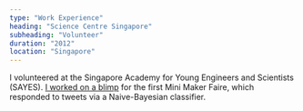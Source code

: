 ```yaml
---
type: "Work Experience"
heading: "Science Centre Singapore"
subheading: "Volunteer"
duration: "2012"
location: "Singapore"
---
```


I volunteered at the Singapore Academy for Young Engineers and
Scientists (SAYES).  <a href="https://youtu.be/mXSb2K9bBw4?t=1m57s">I worked on a blimp</a> for the first Mini
Maker Faire, which responded to tweets via a Naive-Bayesian
classifier.

